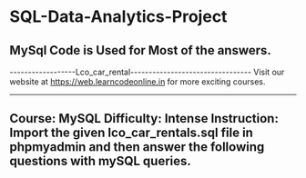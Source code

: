 # SQL-Data-Analytics-Project
## MySql Code is Used for Most of the answers.

------------------Lco_car_rental---------------------------------
Visit our website at https://web.learncodeonline.in for more exciting courses.
________________________________________
Course: MySQL
Difficulty: Intense
Instruction: Import the given lco_car_rentals.sql file in phpmyadmin and then 
answer the following questions with mySQL queries.
------------------------------------------------------------------------
